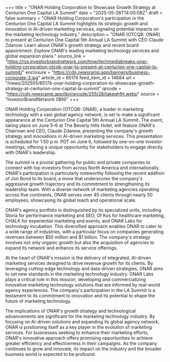 +++
title = "ONAR Holding Corporation to Showcase Growth Strategy at Centurion One Capital LA Summit"
date = "2025-05-28T14:00:08Z"
draft = false
summary = "ONAR Holding Corporation's participation in the Centurion One Capital LA Summit highlights its strategic growth and innovation in AI-driven marketing services, signaling potential impacts on the marketing technology industry."
description = "ONAR (OTCQB: ONAR) to present at Centurion One Capital 5th Annual LA Summit with CEO Claude Zdanow. Learn about ONAR's growth strategy and recent board appointment. Explore ONAR's leading marketing technology services and global expansion plans."
source_link = "https://rss.investorbrandnetwork.com/tmw/techmediabreaks-onar-holding-corporation-otcqb-onar-to-present-at-centurion-one-capital-la-summit/"
enclosure = "https://cdn.newsramp.app/banners/business-corporate-3.jpg"
article_id = 85174
feed_item_id = 14684
url = "/news/202505/85174-onar-holding-corporation-to-showcase-growth-strategy-at-centurion-one-capital-la-summit"
qrcode = "https://cdn.newsramp.app/ibn/qrcode/255/28/takeqhfH.webp"
source = "InvestorBrandNetwork (IBN)"
+++

<p>ONAR Holding Corporation (OTCQB: ONAR), a leader in marketing technology with a vast global agency network, is set to make a significant appearance at the Centurion One Capital 5th Annual LA Summit. The event, taking place on June 5–6 at The Beverly Hills Hotel, will feature ONAR's Chairman and CEO, Claude Zdanow, presenting the company's growth strategy and innovations in AI-driven marketing services. This presentation is scheduled for 1:50 p.m. PDT on June 6, followed by one-on-one investor meetings, offering a unique opportunity for stakeholders to engage directly with ONAR's leadership.</p><p>The summit is a pivotal gathering for public and private companies to connect with top investors from across North America and internationally. ONAR's participation is particularly noteworthy following the recent addition of Jon Bond to its board, a move that underscores the company's aggressive growth trajectory and its commitment to strengthening its leadership team. With a diverse network of marketing agencies operating across five continents, ONAR serves over 45 clients through nearly 50 employees, showcasing its global reach and operational scale.</p><p>ONAR's agency portfolio is distinguished by its specialized units, including Storia for performance marketing and SEO, Of Kos for healthcare marketing, CHALK for experiential marketing and events, and ONAR Labs for technology incubation. This diversified approach enables ONAR to cater to a wide range of industries, with a particular focus on companies generating revenues between $50 million and $1 billion. The company's strategy involves not only organic growth but also the acquisition of agencies to expand its network and enhance its service offerings.</p><p>At the heart of ONAR's mission is the delivery of integrated, AI-driven marketing services designed to drive revenue growth for its clients. By leveraging cutting-edge technology and data-driven strategies, ONAR aims to set new standards in the marketing technology industry. ONAR Labs plays a critical role in this mission, developing and commercializing innovative marketing technology solutions that are informed by real-world agency experiences. The company's participation in the LA Summit is a testament to its commitment to innovation and its potential to shape the future of marketing technology.</p><p>The implications of ONAR's growth strategy and technological advancements are significant for the marketing technology industry. By focusing on AI-driven solutions and expanding its global agency network, ONAR is positioning itself as a key player in the evolution of marketing services. For businesses seeking to enhance their marketing efforts, ONAR's innovative approach offers promising opportunities to achieve greater efficiency and effectiveness in their campaigns. As the company continues to grow and innovate, its impact on the industry and the broader business world is expected to be profound.</p>